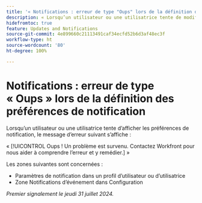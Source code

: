 ```yaml
---
title: '« Notifications : erreur de type "Oups" lors de la définition des préférences de notification »'
description: « Lorsqu’un utilisateur ou une utilisatrice tente de modifier les paramètres de notification par e-mail, une erreur s’affiche. »
hidefromtoc: true
feature: Updates and Notifications
source-git-commit: 4e899660c21113491caf34ecfd52b6d3af48ec3f
workflow-type: ht
source-wordcount: '80'
ht-degree: 100%

---
```



# Notifications : erreur de type « Oups » lors de la définition des préférences de notification

Lorsqu’un utilisateur ou une utilisatrice tente d’afficher les préférences de notification, le message d’erreur suivant s’affiche :

« [!UICONTROL Oups ! Un problème est survenu. Contactez Workfront pour nous aider à comprendre l’erreur et y remédier.] »

Les zones suivantes sont concernées :

* Paramètres de notification dans un profil d’utilisateur ou d’utilisatrice
* Zone Notifications d’événement dans Configuration

_Premier signalement le jeudi 31 juillet 2024._
